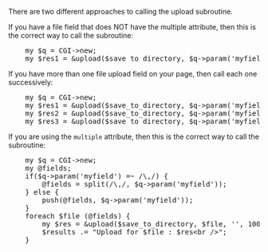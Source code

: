 
There are two different approaches to calling the upload subroutine.

If you have a file field that does NOT have the multiple attribute, then this is the correct way to call the subroutine:
<pre>
    my $q = CGI-&gt;new;
    my $res1 = &upload($save_to_directory, $q-&gt;param('myfield'), '', 100, 1);
</pre>

If you have more than one file upload field on your page, then call each one successively:
<pre>
    my $q = CGI-&gt;new;
    my $res1 = &upload($save_to_directory, $q-&gt;param('myfield1'), '', 100, 1);
    my $res2 = &upload($save_to_directory, $q-&gt;param('myfield2'), '', 100, 1);
    my $res3 = &upload($save_to_directory, $q-&gt;param('myfield3'), '', 100, 1);
</pre>

If you are using the <code>multiple</code> attribute, then this is the correct way to call the subroutine:
<pre>
    my $q = CGI-&gt;new;
    my @fields;
    if($q->param('myfield') =~ /\,/) {
        @fields = split(/\,/, $q->param('myfield'));
    } else {
        push(@fields, $q->param('myfield'));
    }
    foreach $file (@fields) {
        my $res = &upload($save_to_directory, $file, '', 100, 1);
        $results .= "Upload for $file : $res&lt;br /&gt;";
    }
</pre>

